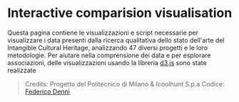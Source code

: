 # Interactive comparision visualisation

Questa pagina contiene le visualizzazioni e script necessarie per visualizzare i data presenti dalla ricerca qualitativa dello stato dell'arte del Intangible Cultural Heritage, analizzando 47 diversi progetti e le loro metodologie. Per aiutare nella comprensione dei data e per esplorare associazioni, delle visualizzazioni usando la libreria [d3.js](https://d3js.org/) sono state realizzate

> Credits:
    Progetto del Politecnico di Milano & Icoolhunt S.p.a
    Codice: [Federico Denni](https://federicodenni.com/)

